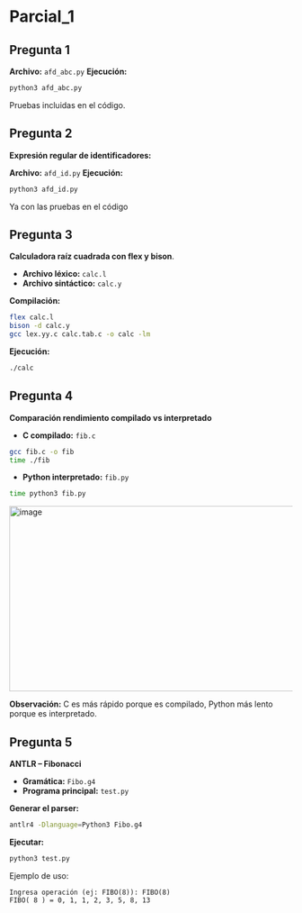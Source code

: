 # Parcial_1

## Pregunta 1

**Archivo:** `afd_abc.py`
**Ejecución:**

```bash
python3 afd_abc.py
```
Pruebas incluidas en el código.

## Pregunta 2

**Expresión regular de identificadores:**

**Archivo:** `afd_id.py`
**Ejecución:**

```bash
python3 afd_id.py
```
Ya con las pruebas en el código

## Pregunta 3

**Calculadora raíz cuadrada con flex y bison**.

* **Archivo léxico:** `calc.l`
* **Archivo sintáctico:** `calc.y`

**Compilación:**

```bash
flex calc.l
bison -d calc.y
gcc lex.yy.c calc.tab.c -o calc -lm
```

**Ejecución:**

```bash
./calc 
```


## Pregunta 4

**Comparación rendimiento compilado vs interpretado** 
* **C compilado:** `fib.c`

```bash
gcc fib.c -o fib
time ./fib
```

* **Python interpretado:** `fib.py`

```bash
time python3 fib.py
```
<img width="756" height="329" alt="image" src="https://github.com/user-attachments/assets/f67ac920-94c3-4818-9a9f-22d1889b01af" />


**Observación:** C es más rápido porque es compilado, Python más lento porque es interpretado.

## Pregunta 5

**ANTLR – Fibonacci**

* **Gramática:** `Fibo.g4`
* **Programa principal:** `test.py`

**Generar el parser:**

```bash
antlr4 -Dlanguage=Python3 Fibo.g4
```

**Ejecutar:**

```bash
python3 test.py
```

Ejemplo de uso:

```
Ingresa operación (ej: FIBO(8)): FIBO(8)
FIBO( 8 ) = 0, 1, 1, 2, 3, 5, 8, 13
```
